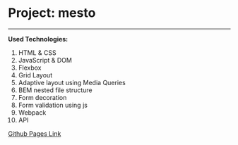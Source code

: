# Project: mesto

---

**Used Technologies:**

1. HTML & CSS
2. JavaScript & DOM
3. Flexbox
4. Grid Layout
5. Adaptive layout using Media Queries
6. BEM nested file structure
7. Form decoration
8. Form validation using js
9. Webpack
10. API

[Github Pages Link](https://iakovzelenkov.github.io/mesto-project/)
